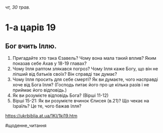 
_чт, 30 трав._

# 1-а царів 19

## Бог вчить Іллю.
1. Пригадайте хто така Єзавель? Чому вона мала такий вплив? Яким показав себе Ахав у 18-19 главах?
2. Чому Ілля раптом злякався погроз? Чому Ілля каже Богу, що він не ліпший від батьків своїх? Він справді так думає?
3. Чому Ілля просить для себе смерті? Як ви думаєте, чого насправді хоче від Бога Ілля? (Господь питає його про це кілька разів і не приймає його відповідь.)
4. Як ви розумієте відповідь Бога? (Вірші 11-12)
5. Вірші 15-21: Як ви розумієте вчинок Єлисея (в.21)? Що чекає на Ізраїль? Це те, чого бажав Ілля?

https://ukrbiblia.at.ua/1KI/1ki19.htm 

#щоденне_читання
